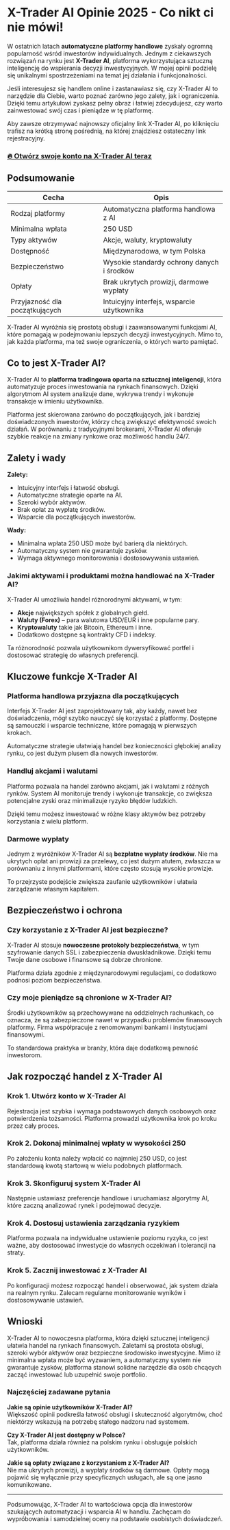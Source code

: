 # X-Trader AI Opinie 2025 - Co nikt ci nie mówi!
 

W ostatnich latach **automatyczne platformy handlowe** zyskały ogromną popularność wśród inwestorów indywidualnych. Jednym z ciekawszych rozwiązań na rynku jest **X-Trader AI**, platforma wykorzystująca sztuczną inteligencję do wspierania decyzji inwestycyjnych. W mojej opinii podzielę się unikalnymi spostrzeżeniami na temat jej działania i funkcjonalności.

Jeśli interesujesz się handlem online i zastanawiasz się, czy X-Trader AI to narzędzie dla Ciebie, warto poznać zarówno jego zalety, jak i ograniczenia. Dzięki temu artykułowi zyskasz pełny obraz i łatwiej zdecydujesz, czy warto zainwestować swój czas i pieniądze w tę platformę.

Aby zawsze otrzymywać najnowszy oficjalny link X-Trader AI, po kliknięciu trafisz na krótką stronę pośrednią, na której znajdziesz ostateczny link rejestracyjny.

### [🔥 Otwórz swoje konto na X-Trader AI teraz](https://github.com/Chasity81Mercer/gpt-pilot/blob/main/67pl.md)
## Podsumowanie

| Cecha                     | Opis                                         |
|---------------------------|----------------------------------------------|
| Rodzaj platformy          | Automatyczna platforma handlowa z AI         |
| Minimalna wpłata          | 250 USD                                      |
| Typy aktywów              | Akcje, waluty, kryptowaluty                   |
| Dostępność                | Międzynarodowa, w tym Polska                   |
| Bezpieczeństwo            | Wysokie standardy ochrony danych i środków    |
| Opłaty                    | Brak ukrytych prowizji, darmowe wypłaty       |
| Przyjazność dla początkujących | Intuicyjny interfejs, wsparcie użytkownika |

X-Trader AI wyróżnia się prostotą obsługi i zaawansowanymi funkcjami AI, które pomagają w podejmowaniu lepszych decyzji inwestycyjnych. Mimo to, jak każda platforma, ma też swoje ograniczenia, o których warto pamiętać.

## Co to jest X-Trader AI?

X-Trader AI to **platforma tradingowa oparta na sztucznej inteligencji**, która automatyzuje proces inwestowania na rynkach finansowych. Dzięki algorytmom AI system analizuje dane, wykrywa trendy i wykonuje transakcje w imieniu użytkownika.

Platforma jest skierowana zarówno do początkujących, jak i bardziej doświadczonych inwestorów, którzy chcą zwiększyć efektywność swoich działań. W porównaniu z tradycyjnymi brokerami, X-Trader AI oferuje szybkie reakcje na zmiany rynkowe oraz możliwość handlu 24/7.

## Zalety i wady

**Zalety:**

- Intuicyjny interfejs i łatwość obsługi.
- Automatyczne strategie oparte na AI.
- Szeroki wybór aktywów.
- Brak opłat za wypłatę środków.
- Wsparcie dla początkujących inwestorów.

**Wady:**

- Minimalna wpłata 250 USD może być barierą dla niektórych.
- Automatyczny system nie gwarantuje zysków.
- Wymaga aktywnego monitorowania i dostosowywania ustawień.

### Jakimi aktywami i produktami można handlować na X-Trader AI?

X-Trader AI umożliwia handel różnorodnymi aktywami, w tym:

- **Akcje** największych spółek z globalnych giełd.
- **Waluty (Forex)** – para walutowa USD/EUR i inne popularne pary.
- **Kryptowaluty** takie jak Bitcoin, Ethereum i inne.
- Dodatkowo dostępne są kontrakty CFD i indeksy.

Ta różnorodność pozwala użytkownikom dywersyfikować portfel i dostosować strategię do własnych preferencji.

## Kluczowe funkcje X-Trader AI

### Platforma handlowa przyjazna dla początkujących

Interfejs X-Trader AI jest zaprojektowany tak, aby każdy, nawet bez doświadczenia, mógł szybko nauczyć się korzystać z platformy. Dostępne są samouczki i wsparcie techniczne, które pomagają w pierwszych krokach.

Automatyczne strategie ułatwiają handel bez konieczności głębokiej analizy rynku, co jest dużym plusem dla nowych inwestorów.

### Handluj akcjami i walutami

Platforma pozwala na handel zarówno akcjami, jak i walutami z różnych rynków. System AI monitoruje trendy i wykonuje transakcje, co zwiększa potencjalne zyski oraz minimalizuje ryzyko błędów ludzkich.

Dzięki temu możesz inwestować w różne klasy aktywów bez potrzeby korzystania z wielu platform.

### Darmowe wypłaty

Jednym z wyróżników X-Trader AI są **bezpłatne wypłaty środków**. Nie ma ukrytych opłat ani prowizji za przelewy, co jest dużym atutem, zwłaszcza w porównaniu z innymi platformami, które często stosują wysokie prowizje.

To przejrzyste podejście zwiększa zaufanie użytkowników i ułatwia zarządzanie własnym kapitałem.

## Bezpieczeństwo i ochrona

### Czy korzystanie z X-Trader AI jest bezpieczne?

X-Trader AI stosuje **nowoczesne protokoły bezpieczeństwa**, w tym szyfrowanie danych SSL i zabezpieczenia dwuskładnikowe. Dzięki temu Twoje dane osobowe i finansowe są dobrze chronione.

Platforma działa zgodnie z międzynarodowymi regulacjami, co dodatkowo podnosi poziom bezpieczeństwa.

### Czy moje pieniądze są chronione w X-Trader AI?

Środki użytkowników są przechowywane na oddzielnych rachunkach, co oznacza, że są zabezpieczone nawet w przypadku problemów finansowych platformy. Firma współpracuje z renomowanymi bankami i instytucjami finansowymi.

To standardowa praktyka w branży, która daje dodatkową pewność inwestorom.

## Jak rozpocząć handel z X-Trader AI

### Krok 1. Utwórz konto w X-Trader AI

Rejestracja jest szybka i wymaga podstawowych danych osobowych oraz potwierdzenia tożsamości. Platforma prowadzi użytkownika krok po kroku przez cały proces.

### Krok 2. Dokonaj minimalnej wpłaty w wysokości 250

Po założeniu konta należy wpłacić co najmniej 250 USD, co jest standardową kwotą startową w wielu podobnych platformach.

### Krok 3. Skonfiguruj system X-Trader AI

Następnie ustawiasz preferencje handlowe i uruchamiasz algorytmy AI, które zaczną analizować rynek i podejmować decyzje.

### Krok 4. Dostosuj ustawienia zarządzania ryzykiem

Platforma pozwala na indywidualne ustawienie poziomu ryzyka, co jest ważne, aby dostosować inwestycje do własnych oczekiwań i tolerancji na straty.

### Krok 5. Zacznij inwestować z X-Trader AI

Po konfiguracji możesz rozpocząć handel i obserwować, jak system działa na realnym rynku. Zalecam regularne monitorowanie wyników i dostosowywanie ustawień.

## Wnioski

X-Trader AI to nowoczesna platforma, która dzięki sztucznej inteligencji ułatwia handel na rynkach finansowych. Zaletami są prostota obsługi, szeroki wybór aktywów oraz bezpieczne środowisko inwestycyjne. Mimo iż minimalna wpłata może być wyzwaniem, a automatyczny system nie gwarantuje zysków, platforma stanowi solidne narzędzie dla osób chcących zacząć inwestować lub uzupełnić swoje portfolio.

### Najczęściej zadawane pytania

**Jakie są opinie użytkowników X-Trader AI?**  
Większość opinii podkreśla łatwość obsługi i skuteczność algorytmów, choć niektórzy wskazują na potrzebę stałego nadzoru nad systemem.

**Czy X-Trader AI jest dostępny w Polsce?**  
Tak, platforma działa również na polskim rynku i obsługuje polskich użytkowników.

**Jakie są opłaty związane z korzystaniem z X-Trader AI?**  
Nie ma ukrytych prowizji, a wypłaty środków są darmowe. Opłaty mogą pojawić się wyłącznie przy specyficznych usługach, ale są one jasno komunikowane.

---

Podsumowując, X-Trader AI to wartościowa opcja dla inwestorów szukających automatyzacji i wsparcia AI w handlu. Zachęcam do wypróbowania i samodzielnej oceny na podstawie osobistych doświadczeń.
